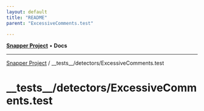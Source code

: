 ```yaml
---
layout: default
title: "README"
parent: "ExcessiveComments.test"

---
```

[**Snapper Project**](../../../README.md) • **Docs**

***

[Snapper Project](../../../README.md) / \_\_tests\_\_/detectors/ExcessiveComments.test

# \_\_tests\_\_/detectors/ExcessiveComments.test
